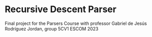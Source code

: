 # Recursive Descent Parser
 Final project for the Parsers Course with professor Gabriel de Jesús Rodríguez Jordan, group 5CV1 ESCOM 2023 

